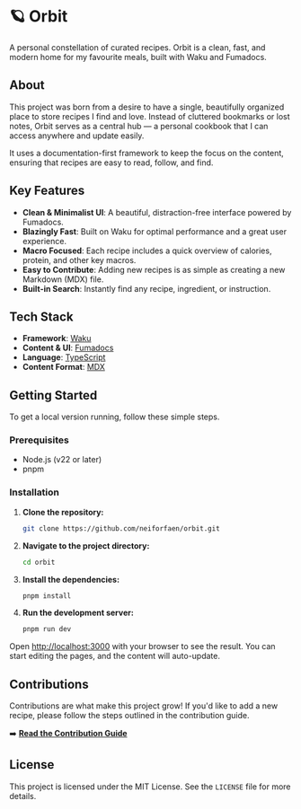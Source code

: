 # 🪐 Orbit

A personal constellation of curated recipes. Orbit is a clean, fast, and modern home for my favourite meals, built with Waku and Fumadocs.

## About

This project was born from a desire to have a single, beautifully organized place to store recipes I find and love. Instead of cluttered bookmarks or lost notes, Orbit serves as a central hub — a personal cookbook that I can access anywhere and update easily.

It uses a documentation-first framework to keep the focus on the content, ensuring that recipes are easy to read, follow, and find.

## Key Features

-   **Clean & Minimalist UI**: A beautiful, distraction-free interface powered by Fumadocs.
-   **Blazingly Fast**: Built on Waku for optimal performance and a great user experience.
-   **Macro Focused**: Each recipe includes a quick overview of calories, protein, and other key macros.
-   **Easy to Contribute**: Adding new recipes is as simple as creating a new Markdown (MDX) file.
-   **Built-in Search**: Instantly find any recipe, ingredient, or instruction.

## Tech Stack

-   **Framework**: [Waku](https://waku.gg/)
-   **Content & UI**: [Fumadocs](https://fumadocs.dev/)
-   **Language**: [TypeScript](https://www.typescriptlang.org/)
-   **Content Format**: [MDX](https://mdxjs.com/)

## Getting Started

To get a local version running, follow these simple steps.

### Prerequisites

-   Node.js (v22 or later)
-   pnpm

### Installation

1.  **Clone the repository:**
    ```sh
    git clone https://github.com/neiforfaen/orbit.git
    ```
2.  **Navigate to the project directory:**
    ```sh
    cd orbit
    ```
3.  **Install the dependencies:**
    ```sh
    pnpm install
    ```
4.  **Run the development server:**
    ```sh
    pnpm run dev
    ```

Open [http://localhost:3000](http://localhost:3000) with your browser to see the result. You can start editing the pages, and the content will auto-update.

## Contributions

Contributions are what make this project grow! If you'd like to add a new recipe, please follow the steps outlined in the contribution guide.

➡️ **[Read the Contribution Guide](./content/docs/contributions.mdx)**

## License

This project is licensed under the MIT License. See the `LICENSE` file for more details.
